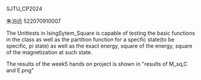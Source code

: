 SJTU_CP2024

朱泊远 522070910007

The Unittests in IsingSytem_Square is capable of testing the basic functions in the class as well as the partition function for a specfic state(to be specific, pi state) as well as the exact energy, square of the energy, square of the magnetization at such state.

The results of the week5 hands on project is shown in "results of M_sq,C and E.png"